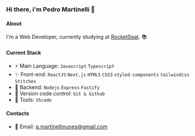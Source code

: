 ### Hi there, i'm Pedro Martinelli 👋

#### About
I'm a Web Developer, currently studying at [RocketSeat](https://www.rocketseat.com.br/). 📚

#### Current Stack
- :zap: Main Language: `Javascript` `Typescript`
- :sparkles: Front-end: `ReactJS` `Next.js` `HTML5` `CSS3` `styled-components` `tailwindcss` `Stitches`
- :pencil: Backend: `Nodejs` `Express` `Fastify`
- :construction: Version code control: `Git & Github`
- :wrench: Tools: `VScode`

#### Contacts
- 📧 Email: p.martinellinunes@gmail.com
